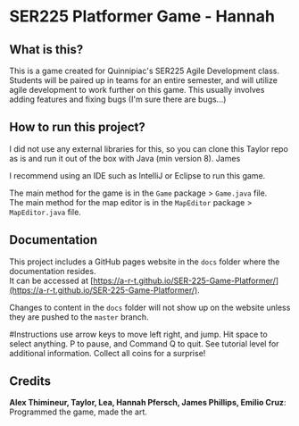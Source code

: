 # SER225 Platformer Game - Hannah

## What is this?
This is a game created for Quinnipiac's SER225 Agile Development class.
Students will be paired up in teams for an entire semester, and will utilize agile development to work further on this game.
This usually involves adding features and fixing bugs (I'm sure there are bugs...)

## How to run this project?
I did not use any external libraries for this, so you can clone this  Taylor repo as is and run it out of the box with Java (min version 8). James

I recommend using an IDE such as IntelliJ or Eclipse to run this game.

The main method for the game is in the `Game` package > `Game.java` file.<br>
The main method for the map editor is in the `MapEditor` package > `MapEditor.java` file.

## Documentation
This project includes a GitHub pages website in the `docs` folder where the documentation resides.<br>
It can be accessed at [https://a-r-t.github.io/SER-225-Game-Platformer/](https://a-r-t.github.io/SER-225-Game-Platformer/).

Changes to content in the `docs` folder will not show up on the website unless they are pushed to the `master` branch.

#Instructions
use arrow keys to move left right, and jump. Hit space to select anything. P to pause, and Command Q to quit. See tutorial level for additional information. Collect all coins for a surprise!

## Credits
**Alex Thimineur, Taylor, Lea, Hannah Pfersch, James Phillips, Emilio Cruz**: Programmed the game, made the art.

